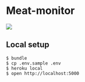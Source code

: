 # Meat-monitor
<img src="https://circleci.com/gh/jsullivan/meat-monitor.svg?style=shield&circle-token=4f3f78e60f23ab0c7077aec2a671b0b7d86d9e7b" />

## Local setup

```
$ bundle
$ cp .env.sample .env
$ heroku local
$ open http://localhost:5000
```
